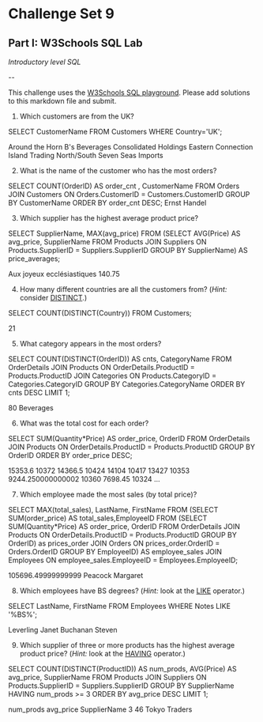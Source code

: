 # Challenge Set 9
## Part I: W3Schools SQL Lab 

*Introductory level SQL*

--

This challenge uses the [W3Schools SQL playground](http://www.w3schools.com/sql/trysql.asp?filename=trysql_select_all). Please add solutions to this markdown file and submit.

1. Which customers are from the UK?

SELECT CustomerName FROM Customers WHERE Country='UK';

Around the Horn
B's Beverages
Consolidated Holdings
Eastern Connection
Island Trading
North/South
Seven Seas Imports

2. What is the name of the customer who has the most orders?

SELECT COUNT(OrderID) AS order_cnt , CustomerName FROM Orders JOIN Customers ON Orders.CustomerID = Customers.CustomerID GROUP BY CustomerName ORDER BY order_cnt DESC;
Ernst Handel

3. Which supplier has the highest average product price?

SELECT SupplierName, MAX(avg_price) FROM (SELECT AVG(Price) AS avg_price, SupplierName FROM Products JOIN Suppliers ON Products.SupplierID = Suppliers.SupplierID GROUP BY SupplierName) AS price_averages;

Aux joyeux ecclésiastiques	140.75

4. How many different countries are all the customers from? (*Hint:* consider [DISTINCT](http://www.w3schools.com/sql/sql_distinct.asp).)

SELECT COUNT(DISTINCT(Country)) FROM Customers;

21

5. What category appears in the most orders?

SELECT COUNT(DISTINCT(OrderID)) AS cnts, CategoryName FROM OrderDetails JOIN Products ON OrderDetails.ProductID = Products.ProductID JOIN Categories ON Products.CategoryID = Categories.CategoryID GROUP BY Categories.CategoryName ORDER BY cnts DESC LIMIT 1;

80	Beverages

6. What was the total cost for each order?

SELECT SUM(Quantity\*Price) AS order_price, OrderID FROM OrderDetails JOIN Products ON OrderDetails.ProductID = Products.ProductID GROUP BY OrderID ORDER BY order_price DESC;

15353.6	10372
14366.5	10424
14104	10417
13427	10353
9244.250000000002	10360
7698.45	10324
...

7. Which employee made the most sales (by total price)?

SELECT MAX(total_sales), LastName, FirstName FROM (SELECT SUM(order_price) AS total_sales,EmployeeID FROM (SELECT SUM(Quantity\*Price) AS order_price, OrderID FROM OrderDetails JOIN Products ON OrderDetails.ProductID = Products.ProductID GROUP BY OrderID) as prices_order JOIN Orders ON prices_order.OrderID = Orders.OrderID GROUP BY EmployeeID) AS employee_sales JOIN Employees ON employee_sales.EmployeeID = Employees.EmployeeID;

105696.49999999999	Peacock	Margaret

8. Which employees have BS degrees? (*Hint:* look at the [LIKE](http://www.w3schools.com/sql/sql_like.asp) operator.)

SELECT LastName, FirstName FROM Employees WHERE Notes LIKE '%BS%';

Leverling	Janet
Buchanan	Steven

9. Which supplier of three or more products has the highest average product price? (*Hint:* look at the [HAVING](http://www.w3schools.com/sql/sql_having.asp) operator.)

SELECT COUNT(DISTINCT(ProductID)) AS num_prods, AVG(Price) AS avg_price, SupplierName FROM Products JOIN Suppliers ON Products.SupplierID = Suppliers.SupplierID GROUP BY SupplierName HAVING num_prods >= 3 ORDER BY avg_price DESC LIMIT 1;


num_prods	avg_price	SupplierName
3	46	Tokyo Traders


